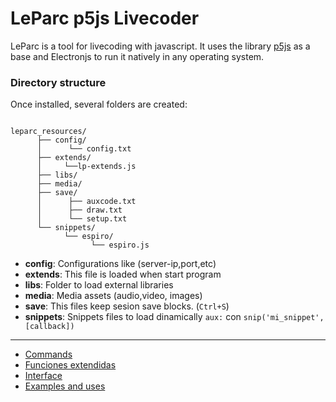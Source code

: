 # LeParc p5js Livecoder

LeParc is a tool for livecoding with javascript.
It uses the library [p5js](https://p5js.org/es/) as a base and Electronjs to run it natively in any operating system.

### Directory structure

Once installed, several folders are created:

```

leparc_resources/
      ├── config/
      │      └── config.txt
      ├── extends/
      │     └──lp-extends.js
      ├── libs/
      ├── media/
      ├── save/
      │      ├── auxcode.txt
      │      ├── draw.txt
      │      └── setup.txt
      └── snippets/
            └── espiro/
                  └── espiro.js
```

- **config**: Configurations like (server-ip,port,etc)
- **extends**: This file is loaded when start program
- **libs**: Folder to load external libraries
- **media**: Media assets (audio,video, images)
- **save**: This files keep sesion save blocks. (`Ctrl+S`)
- **snippets**: Snippets files to load dinamically `aux:` con `snip('mi_snippet',[callback])`

---

- [Commands](https://github.com/andrusenn/leparc-lc-p5js/blob/master/docs/es/comandos.md)
- [Funciones extendidas](https://github.com/andrusenn/leparc-lc-p5js/blob/master/docs/es/funciones-extendidas.md)
- [Interface](https://github.com/andrusenn/leparc-lc-p5js/blob/master/docs/es/interfaz.md)
- [Examples and uses](https://github.com/andrusenn/leparc-lc-p5js/blob/master/docs/es/ejemplos.md)
